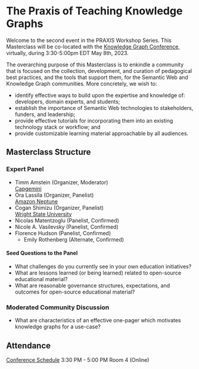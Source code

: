 # The Praxis of Teaching Knowledge Graphs
Welcome to the second event in the PRAXIS Workshop Series. This Masterclass will be co-located with the [Knowledge Graph Conference](https://www.knowledgegraph.tech/), virtually, during 3:30-5:00pm EDT May 8th, 2023.

The overarching purpose of this Masterclass is to enkindle a community that is focused on the collection, development, and curation of pedagogical best practices, and the tools that support them, for the Semantic Web and Knowledge Graph communities. More concretely, we wish to:

* identify effective ways to build upon the expertise and knowledge of: developers, domain experts, and students;
* establish the importance of Semantic Web technologies to stakeholders, funders, and leadership;
* provide effective tutorials for incorporating them into an existing technology stack or workflow; and 
* provide customizable learning material approachable by all audiences.

## Masterclass Structure 

### Expert Panel
* Timm Amstein (Organizer, Moderator)<br />
[Capgemini](https://www.capgemini.com/us-en/)
* Ora Lassila  (Organizer, Panelist)<br />
[Amazon Neptune](https://aws.amazon.com/neptune/)
* Cogan Shimizu (Organizer, Panelist)<br />
[Wright State University](https://wright.edu/)
* Nicolas Matentzoglu (Panelist, Confirmed)
* Nicole A. Vasilevsky (Panelist, Confirmed)
* Florence Hudson (Panelist, Confirmed)
  * Emily Rothenberg (Alternate, Confirmed)

#### Seed Questions to the Panel
* What challenges do you currently see in your own education initiatives?
* What are lessons learned (or being learned) related to open-source educational material?
* What are reasonable governance structures, expectations, and outcomes for open-source educational material?

### Moderated Community Discussion
* What are characteristics of an effective one-pager which motivates knowledge graphs for a use-case?

## Attendance
[Conference Schedule](https://www.airmeet.com/e/0c051720-4a51-11ed-b7ce-81fe6535fd7a#schedule)
3:30 PM - 5:00 PM
Room 4 (Online)
